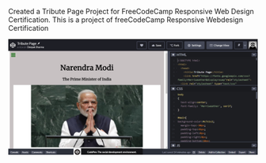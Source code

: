 Created a Tribute Page Project for FreeCodeCamp Responsive Web Design Certification. This is a project of freeCodeCamp Responsive Webdesign Certification

![Image of Tribute Page](tribute-page.png)
